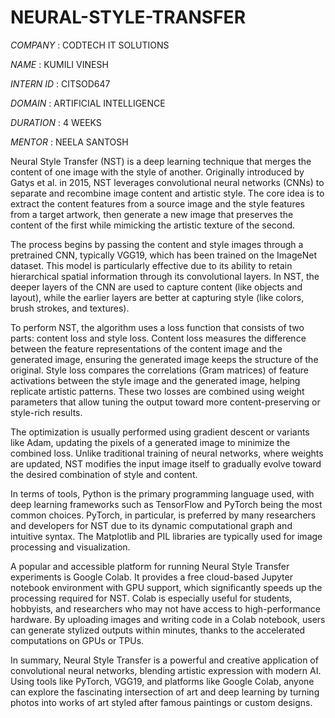 # NEURAL-STYLE-TRANSFER

*COMPANY* : CODTECH IT SOLUTIONS

*NAME* : KUMILI VINESH

*INTERN ID* : CITSOD647

*DOMAIN* : ARTIFICIAL INTELLIGENCE

*DURATION* : 4 WEEKS

*MENTOR* : NEELA SANTOSH

Neural Style Transfer (NST) is a deep learning technique that merges the content of one image with the style of another. Originally introduced by Gatys et al. in 2015, NST leverages convolutional neural networks (CNNs) to separate and recombine image content and artistic style. The core idea is to extract the content features from a source image and the style features from a target artwork, then generate a new image that preserves the content of the first while mimicking the artistic texture of the second.

The process begins by passing the content and style images through a pretrained CNN, typically VGG19, which has been trained on the ImageNet dataset. This model is particularly effective due to its ability to retain hierarchical spatial information through its convolutional layers. In NST, the deeper layers of the CNN are used to capture content (like objects and layout), while the earlier layers are better at capturing style (like colors, brush strokes, and textures).

To perform NST, the algorithm uses a loss function that consists of two parts: content loss and style loss. Content loss measures the difference between the feature representations of the content image and the generated image, ensuring the generated image keeps the structure of the original. Style loss compares the correlations (Gram matrices) of feature activations between the style image and the generated image, helping replicate artistic patterns. These two losses are combined using weight parameters that allow tuning the output toward more content-preserving or style-rich results.

The optimization is usually performed using gradient descent or variants like Adam, updating the pixels of a generated image to minimize the combined loss. Unlike traditional training of neural networks, where weights are updated, NST modifies the input image itself to gradually evolve toward the desired combination of style and content.

In terms of tools, Python is the primary programming language used, with deep learning frameworks such as TensorFlow and PyTorch being the most common choices. PyTorch, in particular, is preferred by many researchers and developers for NST due to its dynamic computational graph and intuitive syntax. The Matplotlib and PIL libraries are typically used for image processing and visualization.

A popular and accessible platform for running Neural Style Transfer experiments is Google Colab. It provides a free cloud-based Jupyter notebook environment with GPU support, which significantly speeds up the processing required for NST. Colab is especially useful for students, hobbyists, and researchers who may not have access to high-performance hardware. By uploading images and writing code in a Colab notebook, users can generate stylized outputs within minutes, thanks to the accelerated computations on GPUs or TPUs.

In summary, Neural Style Transfer is a powerful and creative application of convolutional neural networks, blending artistic expression with modern AI. Using tools like PyTorch, VGG19, and platforms like Google Colab, anyone can explore the fascinating intersection of art and deep learning by turning photos into works of art styled after famous paintings or custom designs.
